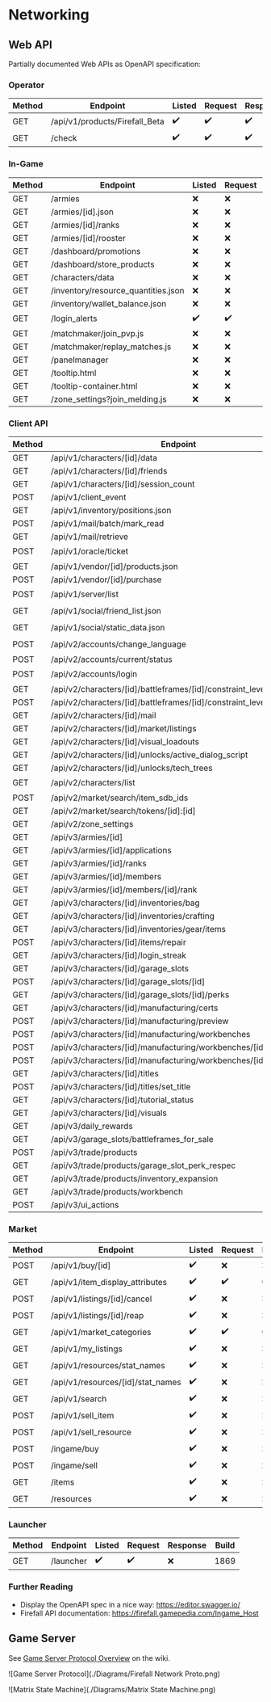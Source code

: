 # Networking

## Web API

Partially documented Web APIs as OpenAPI specification:

### Operator

| Method | Endpoint                       | Listed | Request | Response | Build |
|--------|--------------------------------|--------|---------|----------|-------|
| GET    | /api/v1/products/Firefall_Beta | ✔️     | ✔️     | ✔️      | 1869  |
| GET    | /check                         | ✔️     | ✔️     | ✔️      | 1869  |

### In-Game

| Method | Endpoint                            | Listed | Request | Response | Build |
|--------|-------------------------------------|--------|---------|----------|-------|
| GET    | /armies                             | ❌     | ❌     | ❌      | 1788  |
| GET    | /armies/[id].json                   | ❌     | ❌     | ❌      | 1710  |
| GET    | /armies/[id]/ranks                  | ❌     | ❌     | ❌      | 1788  |
| GET    | /armies/[id]/rooster                  | ❌     | ❌     | ❌      | 1788  |
| GET    | /dashboard/promotions               | ❌     | ❌     | ❌      | 1869  |
| GET    | /dashboard/store_products           | ❌     | ❌     | ❌      | 1869  |
| GET    | /characters/data                    | ❌     | ❌     | ❌      | 1710  |
| GET    | /inventory/resource_quantities.json | ❌     | ❌     | ❌      | 1710  |
| GET    | /inventory/wallet_balance.json      | ❌     | ❌     | ❌      | 1710  |
| GET    | /login_alerts                       | ✔️     | ✔️     | ✔️      | 1869  |
| GET    | /matchmaker/join_pvp.js             | ❌     | ❌     | ❌      | 1710  |
| GET    | /matchmaker/replay_matches.js       | ❌     | ❌     | ❌      | 1710  |
| GET    | /panelmanager                       | ❌     | ❌     | ❌      | 1869  |
| GET    | /tooltip.html                       | ❌     | ❌     | ❌      | 1710  |
| GET    | /tooltip-container.html             | ❌     | ❌     | ❌      | 1710  |
| GET    | /zone_settings?join_melding.js      | ❌     | ❌     | ❌      | 1710  |

### Client API

| Method | Endpoint                                                            | Listed | Request | Response | Build |
|--------|---------------------------------------------------------------------|--------|---------|----------|-------|
| GET    | /api/v1/characters/[id]/data                                        | ❌     | ❌     | ❌      | 1869  |
| GET    | /api/v1/characters/[id]/friends                                     | ❌     | ❌     | ❌      | 1869  |
| GET    | /api/v1/characters/[id]/session_count                               | ❌     | ❌     | ❌      | 1710  |
| POST   | /api/v1/client_event                                                | ❌     | ❌     | ❌      | 1869  |
| GET    | /api/v1/inventory/positions.json                                    | ❌     | ❌     | ❌      | 1710  |
| POST   | /api/v1/mail/batch/mark_read                                        | ❌     | ❌     | ❌      | 1788  |
| GET    | /api/v1/mail/retrieve                                               | ❌     | ❌     | ❌      | 1788  |
| POST   | /api/v1/oracle/ticket                                               | ✔️     | ❌     | ❌      | 1869  |
| GET    | /api/v1/vendor/[id]/products.json                                   | ❌     | ❌     | ❌      | 1710  |
| POST   | /api/v1/vendor/[id]/purchase                                        | ❌     | ❌     | ❌      | 1710  |
| POST   | /api/v1/server/list                                                 | ✔️     | ✔️     | ✔️      | 1869  |
| GET    | /api/v1/social/friend_list.json                                     | ✔️     | ✔️     | ❌      | 1869  |
| GET    | /api/v1/social/static_data.json                                     | ✔️     | ✔️     | ❌      | 1869  |
| POST   | /api/v2/accounts/change_language                                    | ✔️     | ✔️     | ✔️      | 1869  |
| POST   | /api/v2/accounts/current/status                                     | ❌     | ❌     | ❌      | 1788  |
| POST   | /api/v2/accounts/login                                              | ✔️     | ✔️     | ❌      | 1869  |
| GET    | /api/v2/characters/[id]/battleframes/[id]/constraint_levels         | ❌     | ❌     | ❌      | 1710  |
| POST   | /api/v2/characters/[id]/battleframes/[id]/constraint_levels/upgrade | ❌     | ❌     | ❌      | 1710  |
| GET    | /api/v2/characters/[id]/mail                                        | ❌     | ❌     | ❌      | 1869  |
| GET    | /api/v2/characters/[id]/market/listings                             | ❌     | ❌     | ❌      | 1869  |
| GET    | /api/v2/characters/[id]/visual_loadouts                             | ❌     | ❌     | ❌      | 1869  |
| GET    | /api/v2/characters/[id]/unlocks/active_dialog_script                | ❌     | ❌     | ❌      | 1788  |
| GET    | /api/v2/characters/[id]/unlocks/tech_trees                          | ❌     | ❌     | ❌      | 1710  |
| GET    | /api/v2/characters/list                                             | ✔️     | ✔️     | ✔️      | 1869  |
| POST   | /api/v2/market/search/item_sdb_ids                                  | ❌     | ❌     | ❌      | 1869  |
| GET    | /api/v2/market/search/tokens/[id]:[id]                              | ❌     | ❌     | ❌      | 1869  |
| GET    | /api/v2/zone_settings                                               | ❌     | ❌     | ❌      | 1869  |
| GET    | /api/v3/armies/[id]                                                 | ❌     | ❌     | ❌      | 1869  |
| GET    | /api/v3/armies/[id]/applications                                    | ❌     | ❌     | ❌      | 1869  |
| GET    | /api/v3/armies/[id]/ranks                                           | ❌     | ❌     | ❌      | 1869  |
| GET    | /api/v3/armies/[id]/members                                         | ❌     | ❌     | ❌      | 1869  |
| GET    | /api/v3/armies/[id]/members/[id]/rank                               | ❌     | ❌     | ❌      | 1869  |
| GET    | /api/v3/characters/[id]/inventories/bag                             | ❌     | ❌     | ❌      | 1710  |
| GET    | /api/v3/characters/[id]/inventories/crafting                        | ❌     | ❌     | ❌      | 1710  |
| GET    | /api/v3/characters/[id]/inventories/gear/items                      | ❌     | ❌     | ❌      | 1710  |
| POST   | /api/v3/characters/[id]/items/repair                                | ❌     | ❌     | ❌      | 1710  |
| GET    | /api/v3/characters/[id]/login_streak                                | ❌     | ❌     | ❌      | 1869  |
| GET    | /api/v3/characters/[id]/garage_slots                                | ❌     | ❌     | ❌      | 1869  |
| POST   | /api/v3/characters/[id]/garage_slots/[id]                           | ❌     | ❌     | ❌      | 1710  |
| GET    | /api/v3/characters/[id]/garage_slots/[id]/perks                     | ❌     | ❌     | ❌      | 1788  |
| GET    | /api/v3/characters/[id]/manufacturing/certs                         | ❌     | ❌     | ❌      | 1788  |
| POST   | /api/v3/characters/[id]/manufacturing/preview                       | ❌     | ❌     | ❌      | 1869  |
| POST   | /api/v3/characters/[id]/manufacturing/workbenches                   | ❌     | ❌     | ❌      | 1710  |
| POST   | /api/v3/characters/[id]/manufacturing/workbenches/[id]/load         | ❌     | ❌     | ❌      | 1869  |
| POST   | /api/v3/characters/[id]/manufacturing/workbenches/[id]/unload       | ❌     | ❌     | ❌      | 1869  |
| GET    | /api/v3/characters/[id]/titles                                      | ❌     | ❌     | ❌      | 1710  |
| POST   | /api/v3/characters/[id]/titles/set_title                            | ❌     | ❌     | ❌      | 1788  |
| GET    | /api/v3/characters/[id]/tutorial_status                             | ❌     | ❌     | ❌      | 1710  |
| GET    | /api/v3/characters/[id]/visuals                                     | ❌     | ❌     | ❌      | 1710  |
| GET    | /api/v3/daily_rewards                                               | ❌     | ❌     | ❌      | 1869  |
| GET    | /api/v3/garage_slots/battleframes_for_sale                          | ❌     | ❌     | ❌      | 1869  |
| POST   | /api/v3/trade/products                                              | ❌     | ❌     | ❌      | 1869  |
| GET    | /api/v3/trade/products/garage_slot_perk_respec                      | ❌     | ❌     | ❌      | 1869  |
| GET    | /api/v3/trade/products/inventory_expansion                          | ❌     | ❌     | ❌      | 1869  |
| GET    | /api/v3/trade/products/workbench                                    | ❌     | ❌     | ❌      | 1869  |
| POST   | /api/v3/ui_actions                                                  | ❌     | ❌     | ❌      | 1869  |

### Market

| Method | Endpoint                          | Listed | Request | Response | Build |
|--------|-----------------------------------|--------|---------|----------|-------|
| POST   | /api/v1/buy/[id]                  | ✔️     | ❌     | ❌      | 1679  |
| GET    | /api/v1/item_display_attributes   | ✔️     | ✔️     | ✔️      | 1679  |
| POST   | /api/v1/listings/[id]/cancel      | ✔️     | ❌     | ❌      | 1679  |
| POST   | /api/v1/listings/[id]/reap        | ✔️     | ❌     | ❌      | 1679  |
| GET    | /api/v1/market_categories         | ✔️     | ✔️     | ✔️      | 1679  |
| GET    | /api/v1/my_listings               | ✔️     | ❌     | ❌      | 1679  |
| GET    | /api/v1/resources/stat_names      | ✔️     | ❌     | ❌      | 1679  |
| GET    | /api/v1/resources/[id]/stat_names | ✔️     | ❌     | ❌      | 1679  |
| GET    | /api/v1/search                    | ✔️     | ❌     | ❌      | 1679  |
| POST   | /api/v1/sell_item                 | ✔️     | ❌     | ❌      | 1679  |
| POST   | /api/v1/sell_resource             | ✔️     | ❌     | ❌      | 1679  |
| POST   | /ingame/buy                       | ✔️     | ❌     | ❌      | 1679  |
| POST   | /ingame/sell                      | ✔️     | ❌     | ❌      | 1679  |
| GET    | /items                            | ✔️     | ❌     | ❌      | 1679  |
| GET    | /resources                        | ✔️     | ❌     | ❌      | 1679  |

### Launcher

| Method | Endpoint                        | Listed | Request | Response | Build |
|--------|---------------------------------|--------|---------|----------|-------|
| GET    | /launcher                       | ✔️     | ✔️     | ❌      | 1869  |

### Further Reading

- Display the OpenAPI spec in a nice way: https://editor.swagger.io/
- Firefall API documentation: https://firefall.gamepedia.com/Ingame_Host

## Game Server

See [Game Server Protocol Overview](https://github.com/themeldingwars/Documentation/wiki/Game-Server-Protocol-Overview) on the wiki.

![Game Server Protocol](./Diagrams/Firefall Network Proto.png)

![Matrix State Machine](./Diagrams/Matrix State Machine.png)